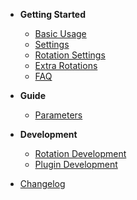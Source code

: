 - **Getting Started**
  - [Basic Usage](basic-settings.md)
  - [Settings](param-basic.md)
  - [Rotation Settings](rotation-settings.md)
  - [Extra Rotations](extra-rotations.md)
  - [FAQ](FAQ.md)
- **Guide**
  - [Parameters](parameters.md)

- **Development**
  - [Rotation Development](RotationDev/)
  - [Plugin Development](Development/)
- [Changelog](https://github.com/ArchiDog1998/RotationSolver/blob/release/CHANGELOG.md)

